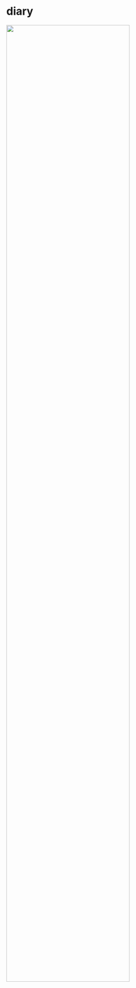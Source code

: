 # diary
<img width="80%" src="https://user-images.githubusercontent.com/101343915/222593011-4ff7d532-1d3f-4118-9b96-57fa1febd6b9.jpg"/>
